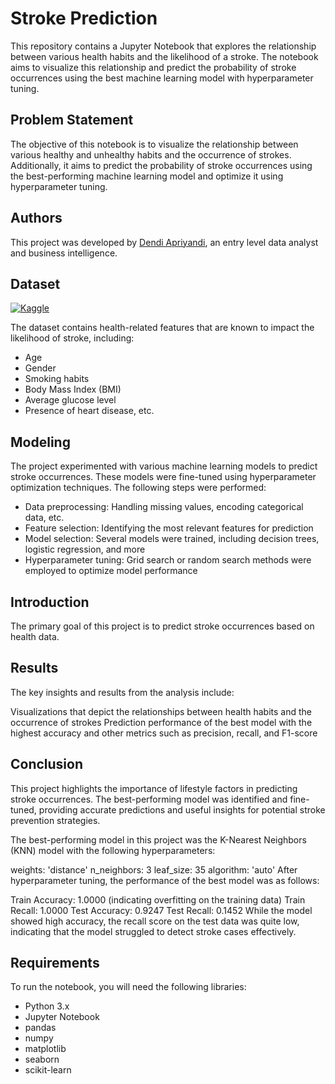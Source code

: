 # Stroke Prediction
This repository contains a Jupyter Notebook that explores the relationship between various health habits and the likelihood of a stroke. The notebook aims to visualize this relationship and predict the probability of stroke occurrences using the best machine learning model with hyperparameter tuning.
## Problem Statement

The objective of this notebook is to visualize the relationship between various healthy and unhealthy habits and the occurrence of strokes. Additionally, it aims to predict the probability of stroke occurrences using the best-performing machine learning model and optimize it using hyperparameter tuning.
## Authors

This project was developed by [Dendi Apriyandi](https://www.linkedin.com/in/dendiapriyandi), an entry level data analyst and business intelligence.
## Dataset

[![Kaggle](https://img.shields.io/badge/Kaggle-035a7d?style=for-the-badge&logo=kaggle&logoColor=white)](https://www.kaggle.com/datasets/fedesoriano/stroke-prediction-dataset/data)

The dataset contains health-related features that are known to impact the likelihood of stroke, including:

- Age
- Gender
- Smoking habits
- Body Mass Index (BMI)
- Average glucose level
- Presence of heart disease, etc.
## Modeling

The project experimented with various machine learning models to predict stroke occurrences. These models were fine-tuned using hyperparameter optimization techniques. The following steps were performed:

- Data preprocessing: Handling missing values, encoding categorical data, etc.
- Feature selection: Identifying the most relevant features for prediction
- Model selection: Several models were trained, including decision trees, logistic regression, and more
- Hyperparameter tuning: Grid search or random search methods were employed to optimize model performance
## Introduction

The primary goal of this project is to predict stroke occurrences based on health data.
## Results

The key insights and results from the analysis include:

Visualizations that depict the relationships between health habits and the occurrence of strokes
Prediction performance of the best model with the highest accuracy and other metrics such as precision, recall, and F1-score
## Conclusion

This project highlights the importance of lifestyle factors in predicting stroke occurrences. The best-performing model was identified and fine-tuned, providing accurate predictions and useful insights for potential stroke prevention strategies.

The best-performing model in this project was the K-Nearest Neighbors (KNN) model with the following hyperparameters:

weights: 'distance'
n_neighbors: 3
leaf_size: 35
algorithm: 'auto'
After hyperparameter tuning, the performance of the best model was as follows:

Train Accuracy: 1.0000 (indicating overfitting on the training data)
Train Recall: 1.0000
Test Accuracy: 0.9247
Test Recall: 0.1452
While the model showed high accuracy, the recall score on the test data was quite low, indicating that the model struggled to detect stroke cases effectively.
## Requirements

To run the notebook, you will need the following libraries:

- Python 3.x
- Jupyter Notebook
- pandas
- numpy
- matplotlib
- seaborn
- scikit-learn
